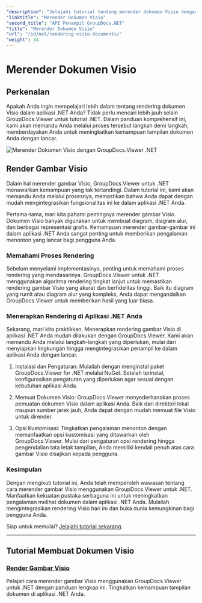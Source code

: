 ```yaml
---
"description": "Jelajahi tutorial tentang merender dokumen Visio dengan GroupDocs.Viewer untuk .NET. Pelajari cara meningkatkan kemampuan tampilan dokumen di aplikasi .NET Anda dengan mudah."
"linktitle": "Merender Dokumen Visio"
"second_title": "API Penampil GroupDocs.NET"
"title": "Merender Dokumen Visio"
"url": "/id/net/rendering-visio-documents/"
"weight": 34
---
```


# Merender Dokumen Visio

## Perkenalan

Apakah Anda ingin mempelajari lebih dalam tentang rendering dokumen Visio dalam aplikasi .NET Anda? Tidak perlu mencari lebih jauh selain GroupDocs.Viewer untuk tutorial .NET. Dalam panduan komprehensif ini, kami akan memandu Anda melalui proses tersebut langkah demi langkah, memberdayakan Anda untuk meningkatkan kemampuan tampilan dokumen Anda dengan lancar.

![Merender Dokumen Visio dengan GroupDocs.Viewer .NET](/viewer/rendering-visio-documents/image.png)

## Render Gambar Visio

Dalam hal merender gambar Visio, GroupDocs.Viewer untuk .NET menawarkan kemampuan yang tak tertandingi. Dalam tutorial ini, kami akan memandu Anda melalui prosesnya, memastikan bahwa Anda dapat dengan mudah mengintegrasikan fungsionalitas ini ke dalam aplikasi .NET Anda.

Pertama-tama, mari kita pahami pentingnya merender gambar Visio. Dokumen Visio banyak digunakan untuk membuat diagram, diagram alur, dan berbagai representasi grafis. Kemampuan merender gambar-gambar ini dalam aplikasi .NET Anda sangat penting untuk memberikan pengalaman menonton yang lancar bagi pengguna Anda.

### Memahami Proses Rendering

Sebelum menyelami implementasinya, penting untuk memahami proses rendering yang mendasarinya. GroupDocs.Viewer untuk .NET menggunakan algoritma rendering tingkat lanjut untuk memastikan rendering gambar Visio yang akurat dan berfidelitas tinggi. Baik itu diagram yang rumit atau diagram alur yang kompleks, Anda dapat mengandalkan GroupDocs.Viewer untuk memberikan hasil yang luar biasa.

### Menerapkan Rendering di Aplikasi .NET Anda

Sekarang, mari kita praktikkan. Menerapkan rendering gambar Visio di aplikasi .NET Anda mudah dilakukan dengan GroupDocs.Viewer. Kami akan memandu Anda melalui langkah-langkah yang diperlukan, mulai dari menyiapkan lingkungan hingga mengintegrasikan penampil ke dalam aplikasi Anda dengan lancar.

1. Instalasi dan Pengaturan: Mulailah dengan menginstal paket GroupDocs.Viewer for .NET melalui NuGet. Setelah terinstal, konfigurasikan pengaturan yang diperlukan agar sesuai dengan kebutuhan aplikasi Anda.

2. Memuat Dokumen Visio: GroupDocs.Viewer menyederhanakan proses pemuatan dokumen Visio dalam aplikasi Anda. Baik dari direktori lokal maupun sumber jarak jauh, Anda dapat dengan mudah memuat file Visio untuk dirender.

3. Opsi Kustomisasi: Tingkatkan pengalaman menonton dengan memanfaatkan opsi kustomisasi yang ditawarkan oleh GroupDocs.Viewer. Mulai dari pengaturan opsi rendering hingga pengendalian tata letak tampilan, Anda memiliki kendali penuh atas cara gambar Visio disajikan kepada pengguna.

### Kesimpulan

Dengan mengikuti tutorial ini, Anda telah memperoleh wawasan tentang cara merender gambar Visio menggunakan GroupDocs.Viewer untuk .NET. Manfaatkan kekuatan pustaka serbaguna ini untuk meningkatkan pengalaman melihat dokumen dalam aplikasi .NET Anda. Mulailah mengintegrasikan rendering Visio hari ini dan buka dunia kemungkinan bagi pengguna Anda.

Siap untuk memulai? [Jelajahi tutorial sekarang](./render-visio-figures/).

---

## Tutorial Membuat Dokumen Visio
### [Render Gambar Visio](./render-visio-figures/)
Pelajari cara merender gambar Visio menggunakan GroupDocs.Viewer untuk .NET dengan panduan lengkap ini. Tingkatkan kemampuan tampilan dokumen di aplikasi .NET Anda.